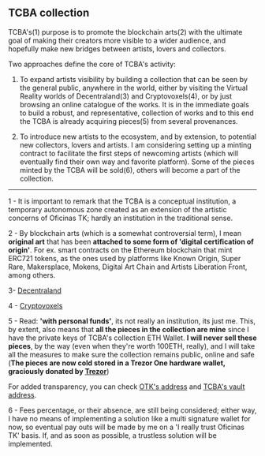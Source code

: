## TCBA collection

TCBA's(1) purpose is to promote the blockchain arts(2) with the ultimate goal of making their creators more visible to a wider audience, and hopefully make new bridges between artists, lovers and collectors.


Two approaches define the core of TCBA's activity:


1. To expand artists visibility by building a collection that can be seen by the general public, anywhere in the world, either by visiting the Virtual Reality worlds of Decentraland(3) and Cryptovoxels(4), or by just browsing an online catalogue of the works. It is in the immediate goals to build a robust, and representative, collection of works and to this end the TCBA is already acquiring pieces(5) from several provenances.

2. To introduce new artists to the ecosystem, and by extension, to potential new collectors, lovers and artists. I am considering setting up a minting contract to facilitate the first steps of newcoming artists (which will eventually find their own way and favorite platform). Some of the pieces minted by the TCBA will be sold(6), others will become a part of the collection.

------------------
1 - It is important to remark that the TCBA is a conceptual institution, a temporary autonomous zone created as an extension of the artistic concerns of Oficinas TK; hardly an institution in the traditional sense.

2 - By blockchain arts (which is a somewhat controversial term), I mean **original art** that has been **attached to some form of 'digital certification of origin'**. For ex. smart contracts on the Ethereum blockchain that mint ERC721 tokens, as the ones used by platforms like Known Origin, Super Rare, Makersplace, Mokens, Digital Art Chain and Artists Liberation Front, among others.

3- [Decentraland](https://decentraland.org/)

4 - [Cryptovoxels](https://www.cryptovoxels.com/)

5 - Read: **'with personal funds'**, its not really an institution, its just me. This, by extent, also means that **all the pieces in the collection are mine** since I have the private keys of TCBA's collection ETH Wallet. **I will never sell these pieces**, by the way (even when they're worth 100ETH, really), and I will take all the measures to make sure the collection remains public, online and safe (**The pieces are now cold stored in a Trezor One hardware wallet, graciously donated by [Trezor](https://trezor.io/)**)

For added transparency, you can check [OTK's address](https://etherscan.io/address/0xa4ad045d62a493f0ed883b413866448afb13087c) and [TCBA's vault address](https://etherscan.io/address/0x7CE438Bf068c8F47F0F46cB7891Fc7fD0956f117).


6 - Fees percentage, or their absence, are still being considered; either way, I have no means of implementing a solution like a multi signature wallet for now, so eventual pay outs will be made by me on a 'I really trust Oficinas TK' basis. If, and as soon as possible, a trustless solution will be implemented.
